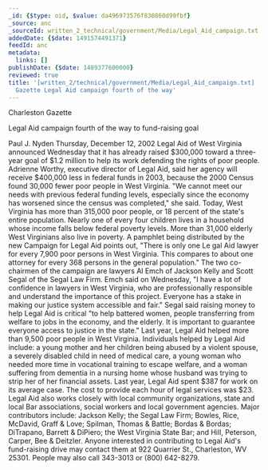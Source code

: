 ```yaml
---
_id: {$type: oid, $value: da496973576f830860d99fbf}
_source: anc
_sourceId: written_2_technical/government/Media/Legal_Aid_campaign.txt
addedDate: {$date: 1491574491371}
feedId: anc
metadata:
  links: []
publishDate: {$date: 1489377600000}
reviewed: true
title: '[written_2/technical/government/Media/Legal_Aid_campaign.txt]  Charleston
  Gazette Legal Aid campaign fourth of the way'
---
```

<ignore  id='undefined'>Charleston</ignore> Gazette

Legal Aid campaign fourth of the way to fund-raising goal

Paul J. Nyden
Thursday, December 12, 2002
Legal Aid of <ignore  id='undefined'>West Virginia</ignore> announced Wednesday that it has
already raised $300,000 toward a three-year goal of $1.2 million to
help its work defending the rights of poor people.
Adrienne Worthy, executive director of Legal Aid, said her
agency will receive $400,000 less in federal funds in 2003, because
the 2000 Census found 30,000 fewer poor people in <geo  id='4826850'>West
Virginia</geo>.
&quot;We cannot meet our needs with previous federal funding levels,
especially since the economy has worsened since the census was
completed,&quot; she said.
Today, <geo  id='4826850'>West Virginia</geo> has more than 315,000 poor people, or 18
percent of the state&#x27;s entire population.
Nearly one of every four children lives in a household whose
income falls below federal poverty levels. More than 31,000 elderly
West Virginians also live in poverty.
A pamphlet being distributed by the new Campaign for Legal Aid
points out, &quot;There is only one Le gal Aid lawyer for every 7,900
poor persons in <geo  id='4826850'>West Virginia</geo>. This compares to about one attorney
for every 368 persons in the general population.&quot;
The two co-chairmen of the campaign are lawyers Al Emch of
Jackson Kelly and Scott Segal of the Segal Law Firm.
Emch said on Wednesday, &quot;I have a lot of confidence in lawyers
in <geo  id='4826850'>West Virginia</geo>, who are professionally responsible and understand
the importance of this project. Everyone has a stake in making our
justice system accessible and fair.&quot;
Segal said raising money to help Legal Aid is critical &quot;to help
battered women, people transferring from welfare to jobs in the
economy, and the elderly. It is important to guarantee everyone
access to justice in the state.&quot;
Last year, Legal Aid helped more than 9,500 poor people in <geo  id='4826850'>West
Virginia</geo>. Individuals helped by Legal Aid include: a young mother
and her children being abused by a violent spouse, a severely
disabled child in need of medical care, a young woman who needed
more time in vocational training to escape welfare, and a woman
suffering from dementia in a nursing home whose husband was trying
to strip her of her financial assets.
Last year, Legal Aid spent $387 for work on its average case.
The cost to provide each hour of legal services was $23.
Legal Aid also works closely with local community organizations,
state and local Bar associations, social workers and local
government agencies.
Major contributors include: Jackson Kelly; the Segal Law Firm;
Bowles, Rice, McDavid, Graff &amp; Love; Spilman, Thomas &amp;
Battle; Bordas &amp; Bordas; DiTrapano, Barrett &amp; DiPiero; the
<ignore  id='undefined'>West Virginia</ignore> State Bar; and Hill, Peterson, Carper, Bee &amp;
Deitzler.
Anyone interested in contributing to Legal Aid&#x27;s fund-raising
drive may contact them at 922 Quarrier St., <geo  id='4801859'>Charleston, WV</geo> 25301.
People may also call 343-3013 or (800) 642-8279.